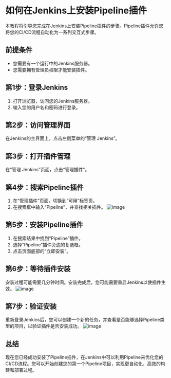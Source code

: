 # 如何在Jenkins上安装Pipeline插件

本教程将引导您完成在Jenkins上安装Pipeline插件的步骤。Pipeline插件允许您将您的CI/CD流程自动化为一系列交互式步骤。

## 前提条件

- 您需要有一个运行中的Jenkins服务器。
- 您需要拥有管理员权限才能安装插件。

## 第1步：登录Jenkins

1. 打开浏览器，访问您的Jenkins服务器。
2. 输入您的用户名和密码进行登录。

## 第2步：访问管理界面

在Jenkins的主界面上，点击左侧菜单的“管理 Jenkins”。

## 第3步：打开插件管理

在“管理 Jenkins”页面，点击“管理插件”。

## 第4步：搜索Pipeline插件

1. 在“管理插件”页面，切换到“可用”标签页。
2. 在搜索框中输入“Pipeline”，并查找相关插件。
![image](https://github.com/R2vix/Raven.github.io/assets/162585942/74545a7d-e732-41cc-aefe-5ac9a51b7e44)

## 第5步：安装Pipeline插件

1. 在搜索结果中找到“Pipeline”插件。
2. 选择“Pipeline”插件旁边的复选框。
3. 点击页面底部的“立即安装”。

## 第6步：等待插件安装

安装过程可能需要几分钟时间。安装完成后，您可能需要重启Jenkins以使插件生效。
![image](https://github.com/R2vix/Raven.github.io/assets/162585942/ad5bb040-6452-411d-9866-62a0a5510670)

## 第7步：验证安装

重新登录Jenkins后，您可以创建一个新的任务，并查看是否能够选择Pipeline类型的项目，以验证插件是否安装成功。
![image](https://github.com/R2vix/Raven.github.io/assets/162585942/5abb436c-c8a5-4db1-8eef-f011e3897383)

## 总结

现在您已经成功安装了Pipeline插件，在Jenkins中可以利用Pipeline来优化您的CI/CD流程。您可以开始创建您的第一个Pipeline项目，实现更自动化、高效的构建和部署过程。

